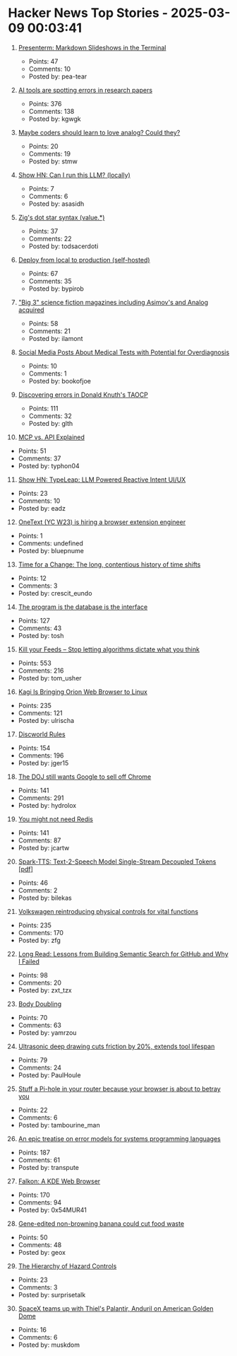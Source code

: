 # Hacker News Top Stories - 2025-03-09 00:03:41

1. [Presenterm: Markdown Slideshows in the Terminal](https://github.com/mfontanini/presenterm)
   - Points: 47
   - Comments: 10
   - Posted by: pea-tear

2. [AI tools are spotting errors in research papers](https://www.nature.com/articles/d41586-025-00648-5)
   - Points: 376
   - Comments: 138
   - Posted by: kgwgk

3. [Maybe coders should learn to love analog? Could they?](https://www.planetanalog.com/maybe-coders-should-learn-to-love-analog-could-they/)
   - Points: 20
   - Comments: 19
   - Posted by: stmw

4. [Show HN: Can I run this LLM? (locally)](https://can-i-run-this-llm-blue.vercel.app/)
   - Points: 7
   - Comments: 6
   - Posted by: asasidh

5. [Zig's dot star syntax (value.*)](https://www.openmymind.net/Zig-Dot-Star-Syntax/)
   - Points: 37
   - Comments: 22
   - Posted by: todsacerdoti

6. [Deploy from local to production (self-hosted)](https://github.com/bypirob/airo)
   - Points: 67
   - Comments: 35
   - Posted by: bypirob

7. ["Big 3" science fiction magazines including Asimov's and Analog acquired](https://jasonsanford.substack.com/p/genre-grapevine-for-last-half-of)
   - Points: 58
   - Comments: 21
   - Posted by: ilamont

8. [Social Media Posts About Medical Tests with Potential for Overdiagnosis](https://jamanetwork.com/journals/jamanetworkopen/fullarticle/2830758)
   - Points: 10
   - Comments: 1
   - Posted by: bookofjoe

9. [Discovering errors in Donald Knuth's TAOCP](https://glthr.com/discovering-errors-in-donald-knuths-taocp)
   - Points: 111
   - Comments: 32
   - Posted by: glth

10. [MCP vs. API Explained](https://norahsakal.com/blog/mcp-vs-api-model-context-protocol-explained/)
   - Points: 51
   - Comments: 37
   - Posted by: typhon04

11. [Show HN: TypeLeap: LLM Powered Reactive Intent UI/UX](https://www.typeleap.com/)
   - Points: 23
   - Comments: 10
   - Posted by: eadz

12. [OneText (YC W23) is hiring a browser extension engineer](undefined)
   - Points: 1
   - Comments: undefined
   - Posted by: bluepnume

13. [Time for a Change: The long, contentious history of time shifts](https://worldhistory.substack.com/p/time-for-a-change)
   - Points: 12
   - Comments: 3
   - Posted by: crescit_eundo

14. [The program is the database is the interface](https://www.scattered-thoughts.net/writing/the-program-is-the-database-is-the-interface/)
   - Points: 127
   - Comments: 43
   - Posted by: tosh

15. [Kill your Feeds – Stop letting algorithms dictate what you think](https://usher.dev/posts/2025-03-08-kill-your-feeds/)
   - Points: 553
   - Comments: 216
   - Posted by: tom_usher

16. [Kagi Is Bringing Orion Web Browser to Linux](https://www.omgubuntu.co.uk/2025/03/kag-orion-web-browser-coming-to-linux)
   - Points: 235
   - Comments: 121
   - Posted by: ulrischa

17. [Discworld Rules](https://contraptions.venkateshrao.com/p/discworld-rules)
   - Points: 154
   - Comments: 196
   - Posted by: jger15

18. [The DOJ still wants Google to sell off Chrome](https://www.wired.com/story/the-doj-still-wants-google-to-divest-chrome/)
   - Points: 141
   - Comments: 291
   - Posted by: hydrolox

19. [You might not need Redis](https://www.viblo.se/posts/no-need-redis/)
   - Points: 141
   - Comments: 87
   - Posted by: jcartw

20. [Spark-TTS: Text-2-Speech Model Single-Stream Decoupled Tokens [pdf]](https://arxiv.org/abs/2503.01710)
   - Points: 46
   - Comments: 2
   - Posted by: bilekas

21. [Volkswagen reintroducing physical controls for vital functions](https://www.autocar.co.uk/car-news/new-cars/volkswagen-reintroducing-physical-controls-vital-functions)
   - Points: 235
   - Comments: 170
   - Posted by: zfg

22. [Long Read: Lessons from Building Semantic Search for GitHub and Why I Failed](https://tzx.notion.site/What-I-Learned-Building-a-Free-Semantic-Search-Tool-for-GitHub-and-Why-I-Failed-1a09b742c7918033b318f3a5d7dc9751)
   - Points: 98
   - Comments: 20
   - Posted by: zxt_tzx

23. [Body Doubling](https://bodydoubling.com/)
   - Points: 70
   - Comments: 63
   - Posted by: yamrzou

24. [Ultrasonic deep drawing cuts friction by 20%, extends tool lifespan](https://techxplore.com/news/2025-02-ultrasonic-deep-friction-tool-lifespan.html)
   - Points: 79
   - Comments: 24
   - Posted by: PaulHoule

25. [Stuff a Pi-hole in your router because your browser is about to betray you](https://www.theregister.com/2025/03/08/pi_hole_6_flyby/)
   - Points: 22
   - Comments: 6
   - Posted by: tambourine_man

26. [An epic treatise on error models for systems programming languages](https://typesanitizer.com/blog/errors.html)
   - Points: 187
   - Comments: 61
   - Posted by: transpute

27. [Falkon: A KDE Web Browser](https://www.falkon.org)
   - Points: 170
   - Comments: 94
   - Posted by: 0x54MUR41

28. [Gene-edited non-browning banana could cut food waste](https://www.theguardian.com/science/2025/mar/07/gene-edited-non-browning-banana-cut-food-waste-tropic-norwich)
   - Points: 50
   - Comments: 48
   - Posted by: geox

29. [The Hierarchy of Hazard Controls](https://www.hillelwayne.com/post/hoc/)
   - Points: 23
   - Comments: 3
   - Posted by: surprisetalk

30. [SpaceX teams up with Thiel's Palantir, Anduril on American Golden Dome](https://www.msn.com/en-us/money/companies/military-tech-startups-vie-for-billions-as-hegseth-shakes-up-pentagon-spending/ar-AA1zYgzZ)
   - Points: 16
   - Comments: 6
   - Posted by: muskdom

